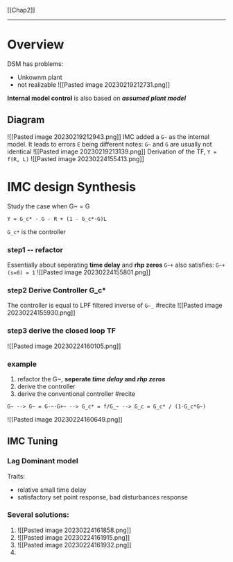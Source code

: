 [[Chap2]]
****

# Overview
DSM has problems:
- Unkownm plant 
- not realizable
![[Pasted image 20230219212731.png]]

**Internal model control** is also based on **_assumed plant model_**
## Diagram
![[Pasted image 20230219212943.png]]
IMC added a `G~` as the internal model. It leads to errors `E` being different
notes:
	`G~` and `G` are usually not identical
	![[Pasted image 20230219213139.png]]
Derivation of the TF, `Y = f(R, L)`
![[Pasted image 20230224155413.png]]

# IMC design Synthesis
Study the case when G~ = G
```
Y = G_c* · G · R + (1 - G_c*·G)L
```
`G_c*` is the controller
### step1 -- refactor
Essentially about seperating **time delay** and **rhp zeros**
`G~+` also satisfies: `G~+(s=0) = 1`
![[Pasted image 20230224155801.png]]
### step2 Derive Controller G_c*
The controller is equal to LPF filtered inverse of `G~_`
#recite 
![[Pasted image 20230224155930.png]]
### step3 derive the closed loop TF
![[Pasted image 20230224160105.png]]
### example
1. refactor the G~, **seperate _time delay_ and _rhp zeros_**
2. derive the controller
3. derive the conventional controller #recite 
```
G~ --> G~ = G-~·G+~ --> G_c* = f/G_~ --> G_c = G_c* / (1-G_c*G~)
```
![[Pasted image 20230224160649.png]]


## IMC Tuning
### Lag Dominant model
Traits:
- relative small time delay
- satisfactory set point response, bad disturbances response
### Several solutions:
1. ![[Pasted image 20230224161858.png]]
2. ![[Pasted image 20230224161915.png]]
3. ![[Pasted image 20230224161932.png]]
4. 


